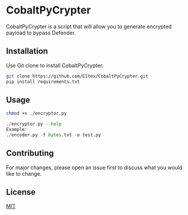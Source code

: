 # CobaltPyCrypter

CobaltPyCrypter is a script that will allow you to generate encrypted payload to bypass Defender.

## Installation

Use Git clone to install CobaltPyCrypter.

```bash
git clone https://github.com/E1tex/CobaltPyCrypter.git
pip install requirements.txt
```

## Usage

```bash
chmod +x ./encryptor.py 
```
```python
./encryptor.py --help
Example:
./encoder.py -f bytes.txt -o test.py
```

## Contributing

For major changes, please open an issue first to discuss what you would like to change.


## License

[MIT](https://github.com/E1tex/CobaltPyCrypter/blob/main/LICENSE)
